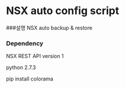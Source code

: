 NSX auto config script
======================
###설명
NSX auto backup &amp; restore

### Dependency

NSX REST API version 1

python 2.7.3

pip install colorama


